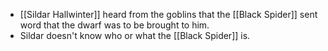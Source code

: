 - [[Sildar Hallwinter]] heard from the goblins that the [[Black Spider]] sent word that the dwarf was to be brought to him.
- Sildar doesn't know who or what the [[Black Spider]] is.